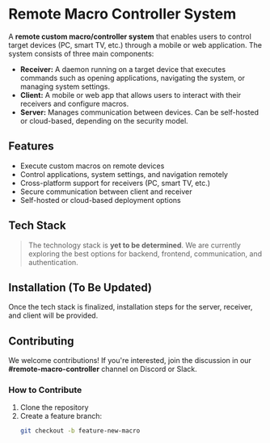 # Remote Macro Controller System

A **remote custom macro/controller system** that enables users to control target devices (PC, smart TV, etc.) through a mobile or web application. The system consists of three main components:

- **Receiver:** A daemon running on a target device that executes commands such as opening applications, navigating the system, or managing system settings.  
- **Client:** A mobile or web app that allows users to interact with their receivers and configure macros.  
- **Server:** Manages communication between devices. Can be self-hosted or cloud-based, depending on the security model.  

## Features
- Execute custom macros on remote devices  
- Control applications, system settings, and navigation remotely  
- Cross-platform support for receivers (PC, smart TV, etc.)  
- Secure communication between client and receiver  
- Self-hosted or cloud-based deployment options  

## Tech Stack  
> The technology stack is **yet to be determined**. We are currently exploring the best options for backend, frontend, communication, and authentication.  

## Installation (To Be Updated)
Once the tech stack is finalized, installation steps for the server, receiver, and client will be provided.

## Contributing
We welcome contributions! If you're interested, join the discussion in our **#remote-macro-controller** channel on Discord or Slack.

### How to Contribute
1. Clone the repository  
2. Create a feature branch:  
   ```sh
   git checkout -b feature-new-macro
